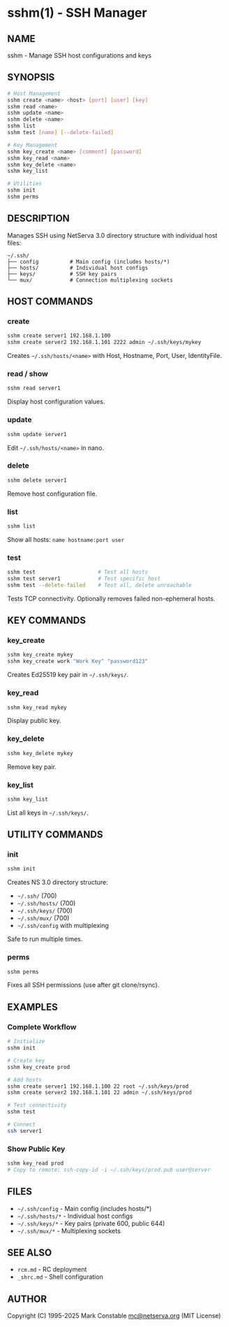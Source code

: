 # sshm(1) - SSH Manager

## NAME

sshm - Manage SSH host configurations and keys

## SYNOPSIS

```bash
# Host Management
sshm create <name> <host> [port] [user] [key]
sshm read <name>
sshm update <name>
sshm delete <name>
sshm list
sshm test [name] [--delete-failed]

# Key Management
sshm key_create <name> [comment] [password]
sshm key_read <name>
sshm key_delete <name>
sshm key_list

# Utilities
sshm init
sshm perms
```

## DESCRIPTION

Manages SSH using NetServa 3.0 directory structure with individual host files:

```
~/.ssh/
├── config          # Main config (includes hosts/*)
├── hosts/          # Individual host configs
├── keys/           # SSH key pairs
└── mux/            # Connection multiplexing sockets
```

## HOST COMMANDS

### create

```bash
sshm create server1 192.168.1.100
sshm create server2 192.168.1.101 2222 admin ~/.ssh/keys/mykey
```

Creates `~/.ssh/hosts/<name>` with Host, Hostname, Port, User, IdentityFile.

### read / show

```bash
sshm read server1
```

Display host configuration values.

### update

```bash
sshm update server1
```

Edit `~/.ssh/hosts/<name>` in nano.

### delete

```bash
sshm delete server1
```

Remove host configuration file.

### list

```bash
sshm list
```

Show all hosts: `name hostname:port user`

### test

```bash
sshm test                    # Test all hosts
sshm test server1            # Test specific host
sshm test --delete-failed    # Test all, delete unreachable
```

Tests TCP connectivity. Optionally removes failed non-ephemeral hosts.

## KEY COMMANDS

### key_create

```bash
sshm key_create mykey
sshm key_create work "Work Key" "password123"
```

Creates Ed25519 key pair in `~/.ssh/keys/`.

### key_read

```bash
sshm key_read mykey
```

Display public key.

### key_delete

```bash
sshm key_delete mykey
```

Remove key pair.

### key_list

```bash
sshm key_list
```

List all keys in `~/.ssh/keys/`.

## UTILITY COMMANDS

### init

```bash
sshm init
```

Creates NS 3.0 directory structure:
- `~/.ssh/` (700)
- `~/.ssh/hosts/` (700)
- `~/.ssh/keys/` (700)
- `~/.ssh/mux/` (700)
- `~/.ssh/config` with multiplexing

Safe to run multiple times.

### perms

```bash
sshm perms
```

Fixes all SSH permissions (use after git clone/rsync).

## EXAMPLES

### Complete Workflow

```bash
# Initialize
sshm init

# Create key
sshm key_create prod

# Add hosts
sshm create server1 192.168.1.100 22 root ~/.ssh/keys/prod
sshm create server2 192.168.1.101 22 admin ~/.ssh/keys/prod

# Test connectivity
sshm test

# Connect
ssh server1
```

### Show Public Key

```bash
sshm key_read prod
# Copy to remote: ssh-copy-id -i ~/.ssh/keys/prod.pub user@server
```

## FILES

- `~/.ssh/config` - Main config (includes hosts/*)
- `~/.ssh/hosts/*` - Individual host configs
- `~/.ssh/keys/*` - Key pairs (private 600, public 644)
- `~/.ssh/mux/*` - Multiplexing sockets

## SEE ALSO

- `rcm.md` - RC deployment
- `_shrc.md` - Shell configuration

## AUTHOR

Copyright (C) 1995-2025 Mark Constable <mc@netserva.org> (MIT License)
